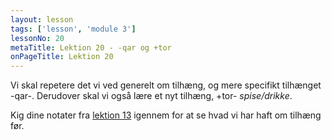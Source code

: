 ```yaml
---
layout: lesson
tags: ['lesson', 'module 3']
lessonNo: 20
metaTitle: Lektion 20 - -qar og +tor
onPageTitle: Lektion 20
---
```

Vi skal repetere det vi ved generelt om tilhæng, og mere specifikt tilhænget -qar-. Derudover skal vi også lære et nyt tilhæng, +tor- *spise/drikke*.

Kig dine notater fra [lektion 13](/kursus/modul-2/lektion-13/) igennem for at se hvad vi har haft om tilhæng før.